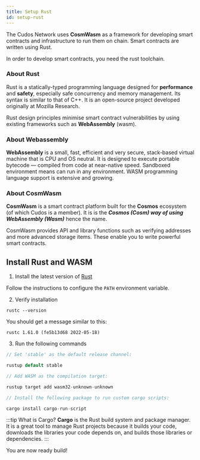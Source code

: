 ```yaml
---
title: Setup Rust
id: setup-rust
---
```


The Cudos Network uses **CosmWasm** as a framework for developing smart contracts and infrastructure to run them on chain. Smart contracts are written using Rust. 

In order to develop smart contracts, you need the rust toolchain.

### About Rust
Rust is a statically-typed programming language designed for **performance** and **safety**, especially safe concurrency and memory management. Its syntax is similar to that of C++. It is an open-source project developed originally at Mozilla Research.

Rust design principles minimise smart contract vulnerabilities by using existing frameworks such as **WebAssembly** (wasm). 


### About Webassembly 
**WebAssembly** is a small, fast, efficient and very secure, stack-based virtual machine that is CPU and OS neutral. It is designed to execute portable bytecode — compiled from code at near-native speed. Sandboxed environment means can run in any environment. WASM programming language support is extensive and growing.


### About CosmWasm
**CosmWasm** is a smart contract platform built for the **Cosmos** ecosystem (of which Cudos is a member). It is is the ***Cosmos (Cosm) way of using WebAssembly (Wasm)*** hence the name. 

CosmWasm provides API and library functions such as verifying addresses and more advanced storage items. These enable you to write powerful smart contracts. 


## Install Rust and WASM

1. Install the latest version of [Rust](https://www.rust-lang.org/tools/install) 

Follow the instructions to configure the `PATH` environment variable. 

2. Verify installation

```shell
rustc --version
```

You should get a message similar to this:

```shell
rustc 1.61.0 (fe5b13d68 2022-05-18)
```

3. Run the following commands

```rust
// Set 'stable' as the default release channel:

rustup default stable

// Add WASM as the compilation target:

rustup target add wasm32-unknown-unknown

// Install the following package to run custom cargo scripts:

cargo install cargo-run-script
```

:::tip What is Cargo?
**Cargo** is the Rust build system and package manager. It is a great tool to manage Rust projects because it builds your code, downloads the libraries your code depends on, and builds those libraries or dependencies.
:::

You are now ready build! 
